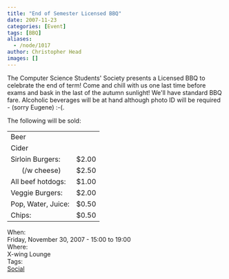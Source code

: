 ```yaml
---
title: "End of Semester Licensed BBQ"
date: 2007-11-23
categories: [Event]
tags: [BBQ]
aliases:
  - /node/1017
author: Christopher Head
images: []
---
```


<div class="field field-name-body field-type-text-with-summary field-label-hidden"><div class="field-items"><div class="field-item even"><p>The Computer Science Students&apos; Society presents a Licensed BBQ to celebrate the end of term!  Come and chill with us one last time before exams and bask in the last of the autumn sunlight!  We&apos;ll have standard BBQ fare.  Alcoholic beverages will be at hand although photo ID will be required - (sorry Eugene) :-(.</p>
<p>The following will be sold:</p>
<table border="0" style="clear: left;">
<tbody><tr>
<td>Beer</td>
<td>&#xA0;</td>
</tr>
<tr>
<td>Cider</td>
<td>&#xA0;</td>
</tr>
<tr>
<td>Sirloin Burgers:</td>
<td>$2.00</td>
</tr>
<tr>
<td>&#xA0;&#xA0;&#xA0;&#xA0;&#xA0;&#xA0;(/w cheese)</td>
<td>$2.50</td>
</tr>
<tr>
<td>All beef hotdogs:</td>
<td>$1.00</td>
</tr>
<tr>
<td>Veggie Burgers:</td>
<td>$2.00</td>
</tr>
<tr>
<td>Pop, Water, Juice:</td>
<td>$0.50</td>
</tr>
<tr>
<td>Chips:</td>
<td>$0.50</td>
</tr>
</tbody></table>
</div></div></div><div class="field field-name-field-dates field-type-datetime field-label-above"><div class="field-label">When:&#xA0;</div><div class="field-items"><div class="field-item even"><span class="date-display-single">Friday, November 30, 2007 - <span class="date-display-range"><span class="date-display-start">15:00</span> to <span class="date-display-end">19:00</span></span></span></div></div></div><div class="field field-name-field-location field-type-text field-label-above"><div class="field-label">Where:&#xA0;</div><div class="field-items"><div class="field-item even">X-wing Lounge</div></div></div>    <footer>
    <div class="field field-name-field-tags field-type-taxonomy-term-reference field-label-above"><div class="field-label">Tags:&#xA0;</div><div class="field-items"><div class="field-item even"><a href="/social">Social</a></div></div></div>      </footer>
